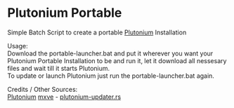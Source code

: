 # Plutonium Portable
Simple Batch Script to create a portable [Plutonium](https://plutonium.pw) Installation

Usage:<br>
Download the portable-launcher.bat  and put it wherever you want your Plutonium Portable Installation to be and run it, let it download all nessesary files and wait till it starts Plutonium.<br>
To update or launch Plutonium just run the portable-launcher.bat again.

Credits / Other Sources:<br>
[Plutonium](https://plutonium.pw)
[mxve](https://github.com/mxve) - [plutonium-updater.rs](https://github.com/mxve/plutonium-updater.rs)

